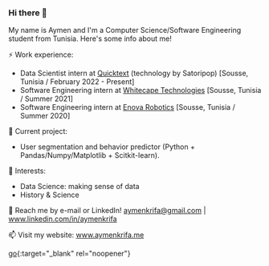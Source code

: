 ### Hi there 👋

My name is Aymen and I'm a Computer Science/Software Engineering student from Tunisia. Here's some info about me!

⚡ Work experience:
- Data Scientist intern at <a href="https://www.quicktext.im/" target="_blank">Quicktext</a> (technology by Satoripop) [Sousse, Tunisia / February 2022 - Present]
- Software Engineering intern at <a href="https://www.whitecapetech.com/" target="_blank">Whitecape Technologies</a> [Sousse, Tunisia / Summer 2021]
- Software Engineering intern at <a href="https://www.enovarobotics.eu/" target="_blank">Enova Robotics</a> [Sousse, Tunisia / Summer 2020]

🔭 Current project: 
- User segmentation and behavior predictor (Python + Pandas/Numpy/Matplotlib + Scitkit-learn).

🌱 Interests:
- Data Science: making sense of data
- History & Science

💬 Reach me by e-mail or LinkedIn! aymenkrifa@gmail.com | www.linkedin.com/in/aymenkrifa

📫 Visit my website: www.aymenkrifa.me

[go](http://stackoverflow.com){:target="_blank" rel="noopener"}
